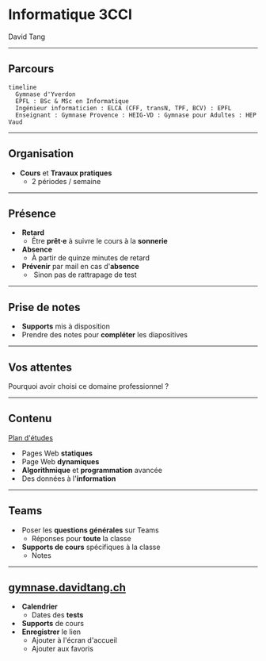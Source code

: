# Informatique 3CCI

David Tang

---

## Parcours

```mermaid
timeline
  Gymnase d'Yverdon
  EPFL : BSc & MSc en Informatique
  Ingénieur informaticien : ELCA (CFF, transN, TPF, BCV) : EPFL
  Enseignant : Gymnase Provence : HEIG-VD : Gymnase pour Adultes : HEP Vaud
```

---

## Organisation

- **Cours** et **Travaux pratiques**
  - 2 périodes / semaine

---

## Présence

- &shy;<!-- .element: class="fragment" --> **Retard**
  - Être **prêt·e** à suivre le cours à la **sonnerie**
- &shy;<!-- .element: class="fragment" --> **Absence**
  - À partir de quinze minutes de retard
- &shy;<!-- .element: class="fragment" --> **Prévenir** par mail en cas d'**absence**
  - &shy;<!-- .element: class="fragment" --> Sinon pas de rattrapage de test

---

## Prise de notes

- &shy;<!-- .element: class="fragment" --> **Supports** mis à disposition
- &shy;<!-- .element: class="fragment" --> Prendre des notes pour **compléter** les diapositives

---

## Vos attentes

Pourquoi avoir choisi ce domaine professionnel ?

---

## Contenu

[Plan d'études](https://www.vd.ch/fileadmin/user_upload/organisation/dfj/dgep/dgep_fichiers_pdf/DGEP_brochure_ECG_WEB.pdf) <!-- .element: target="_blank" -->

- &shy;<!-- .element: class="fragment" --> Pages Web **statiques**
- &shy;<!-- .element: class="fragment" --> Page Web **dynamiques**
- &shy;<!-- .element: class="fragment" --> **Algorithmique** et **programmation** avancée
- &shy;<!-- .element: class="fragment" --> Des données à l'**information**

---

## Teams

- &shy;<!-- .element: class="fragment" --> Poser les **questions générales** sur Teams
  - Réponses pour **toute** la classe
- &shy;<!-- .element: class="fragment" --> **Supports de cours** spécifiques à la classe
  - Notes

---

## [gymnase.davidtang.ch](https://gymnase.davidtang.ch/) <!-- .element: target="_blank" -->

- &shy;<!-- .element: class="fragment" --> **Calendrier**
  - Dates des **tests**
- &shy;<!-- .element: class="fragment" --> **Supports** de cours
- &shy;<!-- .element: class="fragment" --> **Enregistrer** le lien
  - Ajouter à l'écran d'accueil
  - Ajouter aux favoris
